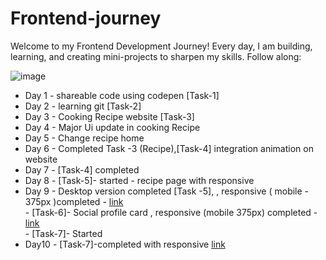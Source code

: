 # Frontend-journey

Welcome to my Frontend Development Journey!
Every day, I am building, learning, and creating mini-projects to sharpen my skills. Follow along:

![image](https://miro.medium.com/v2/resize:fit:1200/1*wyD85EwqNQuJqjqbfZj4Xg.jpeg)

- Day 1 - shareable code using codepen [Task-1]
- Day 2 - learning git [Task-2]
- Day 3 - Cooking Recipe website [Task-3]
- Day 4 - Major Ui update in cooking Recipe
- Day 5 - Change recipe home
- Day 6 - Completed Task -3 (Recipe),[Task-4] integration animation on website
- Day 7 - [Task-4] completed
- Day 8 - [Task-5]- started - recipe page with responsive
- Day 9 - Desktop version completed [Task -5], , responsive ( mobile - 375px )completed - [link](https://dravid-cooking-recipe.netlify.app/) <br>
        - [Task-6]- Social profile card , responsive (mobile 375px) completed - [link](https://dravid-social-profile-card.netlify.app/) <br>
        - [Task-7]- Started 
- Day10 - [Task-7]-completed with responsive [link](https://dravid-product-card.netlify.app/) <br>
